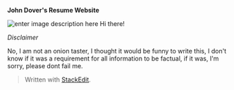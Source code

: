 
**John Dover's Resume Website**

![enter image description here](https://lh3.googleusercontent.com/-qQsLLBa-2QhKDx7tr237k7Zlwbp9f7gh8T91uodaIzMk_QEj-Ln_FU9cArsMESFLiZK5t0HyaGR "Website")
Hi there!

*Disclaimer*

No, I am not an onion taster, I thought it would be funny to write this, I don't know if it was a requirement for all information to be factual, if it was, I'm sorry, please dont fail me.
> Written with [StackEdit](https://stackedit.io/).